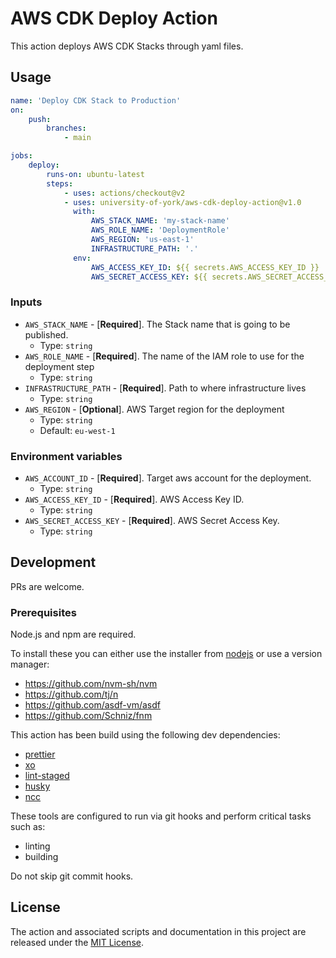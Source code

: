 # AWS CDK Deploy Action

This action deploys AWS CDK Stacks through yaml files.

## Usage

```yml
name: 'Deploy CDK Stack to Production'
on:
    push:
        branches:
            - main

jobs:
    deploy:
        runs-on: ubuntu-latest
        steps:
            - uses: actions/checkout@v2
            - uses: university-of-york/aws-cdk-deploy-action@v1.0
              with:
                  AWS_STACK_NAME: 'my-stack-name'
                  AWS_ROLE_NAME: 'DeploymentRole'
                  AWS_REGION: 'us-east-1'
                  INFRASTRUCTURE_PATH: '.'
              env:
                  AWS_ACCESS_KEY_ID: ${{ secrets.AWS_ACCESS_KEY_ID }}
                  AWS_SECRET_ACCESS_KEY: ${{ secrets.AWS_SECRET_ACCESS_KEY }}
```

### Inputs

-   `AWS_STACK_NAME` - [**Required**]. The Stack name that is going to be published.
    -   Type: `string`
-   `AWS_ROLE_NAME` - [**Required**]. The name of the IAM role to use for the deployment step
    -   Type: `string`
-   `INFRASTRUCTURE_PATH` - [**Required**]. Path to where infrastructure lives
    -   Type: `string`
-   `AWS_REGION` - [**Optional**]. AWS Target region for the deployment
    -   Type: `string`
    -   Default: `eu-west-1`

### Environment variables

-   `AWS_ACCOUNT_ID` - [**Required**]. Target aws account for the deployment.
    -   Type: `string`
-   `AWS_ACCESS_KEY_ID` - [**Required**]. AWS Access Key ID.
    -   Type: `string`
-   `AWS_SECRET_ACCESS_KEY` - [**Required**]. AWS Secret Access Key.
    -   Type: `string`

## Development

PRs are welcome.

### Prerequisites

Node.js and npm are required.

To install these you can either use the installer from [nodejs](https://www.nodejs.org/) or use a version manager:

-   https://github.com/nvm-sh/nvm
-   https://github.com/tj/n
-   https://github.com/asdf-vm/asdf
-   https://github.com/Schniz/fnm

This action has been build using the following dev dependencies:

-   [prettier](https://github.com/prettier/prettier)
-   [xo](https://github.com/xojs/xo)
-   [lint-staged](https://github.com/okonet/lint-staged)
-   [husky](https://github.com/typicode/husky)
-   [ncc](https://github.com/vercel/ncc)

These tools are configured to run via git hooks and perform critical tasks such as:

-   linting
-   building

Do not skip git commit hooks.

## License

The action and associated scripts and documentation in this project are released under the [MIT License](LICENSE).
